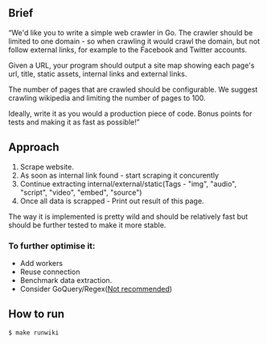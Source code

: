 ##  Brief
“We'd like you to write a simple web crawler in Go. The crawler should be limited to one domain - so when crawling it would crawl the domain, but not follow external links, for example to the Facebook and Twitter accounts.

Given a URL, your program should output a site map showing each page's url, title, static assets, internal links and external links.

The number of pages that are crawled should be configurable. We suggest crawling wikipedia and limiting the number of pages to 100.

Ideally, write it as you would a production piece of code. Bonus points for tests and making it as fast as possible!”

##  Approach
1. Scrape website.
2. As soon as internal link found - start scraping it concurently
3. Continue extracting internal/external/static(Tags - "img", "audio", "script", "video", "embed", "source")
4. Once all data is scrapped - Print out result of this page.

The way it is implemented is pretty wild and should be relatively fast but should be further tested to make it more stable.

### To further optimise it:
- Add workers
- Reuse connection
- Benchmark data extraction. 
- Consider GoQuery/Regex([Not recommended](https://stackoverflow.com/questions/1732348/regex-match-open-tags-except-xhtml-self-contained-tags/1732454#1732454))


## How to run
```$ make runwiki```  